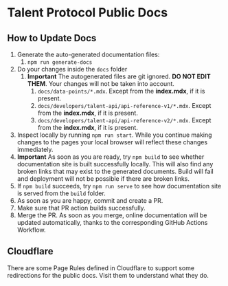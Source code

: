 # Talent Protocol Public Docs

## How to Update Docs

1. Generate the auto-generated documentation files:
   1. `npm run generate-docs`
2. Do your changes inside the `docs` folder
   1. **Important** The autogenerated files are git ignored. **DO NOT EDIT THEM**. Your changes will not be taken into account.
      1. `docs/data-points/*.mdx`. Except from the **index.mdx**, if it is present.
      2. `docs/developers/talent-api/api-reference-v1/*.mdx`. Except from the **index.mdx**, if it is present.
      3. `docs/developers/talent-api/api-reference-v2/*.mdx`. Except from the **index.mdx**, if it is present.
3. Inspect locally by running `npm run start`. While you continue making changes to the pages your local browser will reflect these changes immediately.
4. **Important** As soon as you are ready, try `npm build` to see whether documentation site is built successfully locally. This will also find any broken links that may exist to the generated documents. Build will fail and deployment will not be possible if there are broken links.
5. If `npm build` succeeds, try `npm run serve` to see how documentation site is served from the `build` folder.
6. As soon as you are happy, commit and create a PR.
7. Make sure that PR action builds successfully.
8. Merge the PR. As soon as you merge, online documentation will be updated automatically, thanks to the corresponding GitHub Actions Workflow.

## Cloudflare

There are some Page Rules defined in Cloudflare to support some redirections for the public docs. Visit them to understand what they do.
